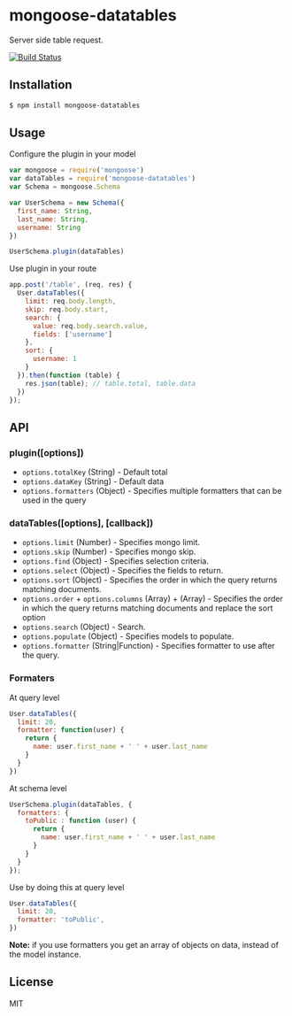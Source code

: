 # mongoose-datatables

Server side table request.

[![Build Status](https://travis-ci.org/archr/mongoose-datatables.svg)](https://travis-ci.org/archr/mongoose-datatables)

## Installation
```sh
$ npm install mongoose-datatables
```

## Usage
Configure the plugin in your model

```javascript
var mongoose = require('mongoose')
var dataTables = require('mongoose-datatables')
var Schema = mongoose.Schema

var UserSchema = new Schema({
  first_name: String,
  last_name: String,
  username: String
})

UserSchema.plugin(dataTables)
```
Use plugin in your route

```javascript
app.post('/table', (req, res) {
  User.dataTables({
    limit: req.body.length,
    skip: req.body.start,
    search: {
      value: req.body.search.value,
      fields: ['username']
    },
    sort: {
      username: 1
    }
  }).then(function (table) {
    res.json(table); // table.total, table.data
  })
});
```

## API

### plugin([options])
* `options.totalKey` (String) - Default total
* `options.dataKey` (String) - Default data
* `options.formatters` (Object) - Specifies multiple formatters that can be used in the query

### dataTables([options], [callback])
* `options.limit` (Number) - Specifies mongo limit.
* `options.skip` (Number) - Specifies mongo skip.
* `options.find` (Object) - Specifies selection criteria.
* `options.select` (Object) - Specifies the fields to return.
* `options.sort` (Object) - Specifies the order in which the query returns matching documents.
* `options.order` + `options.columns` (Array) + (Array) - Specifies the order in which the query returns matching documents and replace the sort option
* `options.search` (Object) - Search.
* `options.populate` (Object) - Specifies models to populate.
* `options.formatter` (String|Function) - Specifies formatter to use after the query.


### Formaters

At query level
```javascript
User.dataTables({
  limit: 20,
  formatter: function(user) {
    return {
      name: user.first_name + ' ' + user.last_name
    }
  }
})
```

At schema level
```javascript
UserSchema.plugin(dataTables, {
  formatters: {
    toPublic : function (user) {
      return {
        name: user.first_name + ' ' + user.last_name
      }
    }
  }
});
```

Use by doing this at query level
```javascript
User.dataTables({
  limit: 20,
  formatter: 'toPublic',
})
```
**Note:** if you use formatters you get an array of objects on data, instead of the model instance.


## License
MIT 
